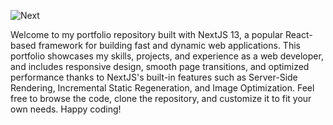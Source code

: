 ![Next](https://img.shields.io/badge/Next.js-000?logo=nextdotjs&logoColor=fff&style=for-the-badge)

<p>Welcome to my portfolio repository built with NextJS 13, a popular React-based framework for building fast and dynamic web applications. This portfolio showcases my skills, projects, and experience as a web developer, and includes responsive design, smooth page transitions, and optimized performance thanks to NextJS's built-in features such as Server-Side Rendering, Incremental Static Regeneration, and Image Optimization. Feel free to browse the code, clone the repository, and customize it to fit your own needs. Happy coding!</p>